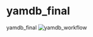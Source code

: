 # yamdb_final
yamdb_final
![yamdb_workflow](https://github.com/sugonus/yamdb_final/actions/workflows/yamdb_workflow.yml/badge.svg)